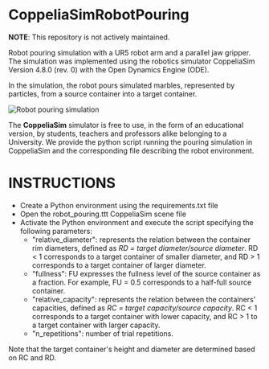 # CoppeliaSimRobotPouring

__NOTE__: This repository is not actively maintained.  

Robot pouring simulation with a UR5 robot arm and a parallel jaw gripper. The simulation was implemented using the robotics simulator CoppeliaSim Version 4.8.0 (rev. 0) with
the Open Dynamics Engine (ODE). 

In the simulation, the robot pours simulated marbles, represented by particles, from a source container into a target container. 

![Robot pouring simulation](robot_pouring_simulation_trial_examples.gif)

The __CoppeliaSim__ simulator is free to use, in the form of an educational version, by students, teachers and professors alike belonging to a University. We provide the python script
running the pouring simulation in CoppeliaSim and the corresponding file describing the robot environment.

# INSTRUCTIONS
- Create a Python environment using the requirements.txt file 
- Open the robot_pouring.ttt CoppeliaSim scene file
- Activate the Python environment and execute the script specifying the following parameters:
  - "relative_diameter":  represents the relation between the container rim diameters, defined as *RD = target diameter/source diameter*. RD < 1 corresponds to a target container of smaller diameter, and RD > 1 corresponds to a target container of larger diameter.     
   - "fullness": FU expresses the fullness level of the source container as a fraction. For example, FU = 0.5 corresponds to a half-full source container.     
  - "relative_capacity": represents the relation between the containers' capacities, defined as  *RC = target capacity/source capacity*. RC < 1 corresponds to a target container with lower capacity, and RC > 1 to a target container with larger capacity.
   - "n_repetitions": number of trial repetitions.

Note that the target container's height and diameter are determined based on RC and RD.
